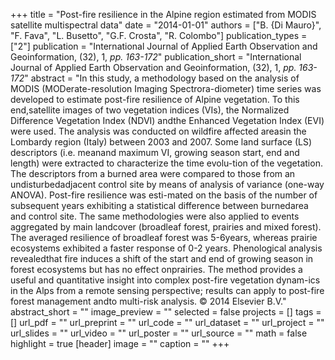 +++
title = "Post-fire resilience in the Alpine region estimated from MODIS satellite multispectral data"
date = "2014-01-01"
authors = ["B. {Di Mauro}", "F. Fava", "L. Busetto", "G.F. Crosta", "R. Colombo"]
publication_types = ["2"]
publication = "International Journal of Applied Earth Observation and Geoinformation, (32), 1, _pp. 163-172_"
publication_short = "International Journal of Applied Earth Observation and Geoinformation, (32), 1, _pp. 163-172_"
abstract = "In this study, a methodology based on the analysis of MODIS (MODerate-resolution Imaging Spectrora-diometer) time series was developed to estimate post-fire resilience of Alpine vegetation. To this end,satellite images of two vegetation indices (VIs), the Normalized Difference Vegetation Index (NDVI) andthe Enhanced Vegetation Index (EVI) were used. The analysis was conducted on wildfire affected areasin the Lombardy region (Italy) between 2003 and 2007. Some land surface (LS) descriptors (i.e. meanand maximum VI, growing season start, end and length) were extracted to characterize the time evolu-tion of the vegetation. The descriptors from a burned area were compared to those from an undisturbedadjacent control site by means of analysis of variance (one-way ANOVA). Post-fire resilience was esti-mated on the basis of the number of subsequent years exhibiting a statistical difference between burnedarea and control site. The same methodologies were also applied to events aggregated by main landcover (broadleaf forest, prairies and mixed forest). The averaged resilience of broadleaf forest was 5-6years, whereas prairie ecosystems exhibited a faster response of 0-2 years. Phenological analysis revealedthat fire induces a shift of the start and end of growing season in forest ecosystems but has no effect onprairies. The method provides a useful and quantitative insight into complex post-fire vegetation dynam-ics in the Alps from a remote sensing perspective; results can apply to post-fire forest management andto multi-risk analysis. © 2014 Elsevier B.V."
abstract_short = ""
image_preview = ""
selected = false
projects = []
tags = []
url_pdf = ""
url_preprint = ""
url_code = ""
url_dataset = ""
url_project = ""
url_slides = ""
url_video = ""
url_poster = ""
url_source = ""
math = false
highlight = true
[header]
image = ""
caption = ""
+++
